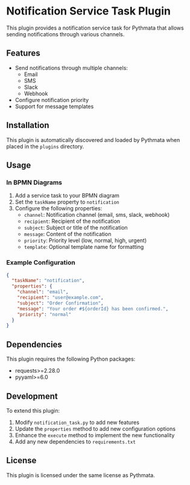 # Notification Service Task Plugin

This plugin provides a notification service task for Pythmata that allows sending notifications through various channels.

## Features

- Send notifications through multiple channels:
  - Email
  - SMS
  - Slack
  - Webhook
- Configure notification priority
- Support for message templates

## Installation

This plugin is automatically discovered and loaded by Pythmata when placed in the `plugins` directory.

## Usage

### In BPMN Diagrams

1. Add a service task to your BPMN diagram
2. Set the `taskName` property to `notification`
3. Configure the following properties:
   - `channel`: Notification channel (email, sms, slack, webhook)
   - `recipient`: Recipient of the notification
   - `subject`: Subject or title of the notification
   - `message`: Content of the notification
   - `priority`: Priority level (low, normal, high, urgent)
   - `template`: Optional template name for formatting

### Example Configuration

```json
{
  "taskName": "notification",
  "properties": {
    "channel": "email",
    "recipient": "user@example.com",
    "subject": "Order Confirmation",
    "message": "Your order #${orderId} has been confirmed.",
    "priority": "normal"
  }
}
```

## Dependencies

This plugin requires the following Python packages:
- requests>=2.28.0
- pyyaml>=6.0

## Development

To extend this plugin:

1. Modify `notification_task.py` to add new features
2. Update the `properties` method to add new configuration options
3. Enhance the `execute` method to implement the new functionality
4. Add any new dependencies to `requirements.txt`

## License

This plugin is licensed under the same license as Pythmata.

